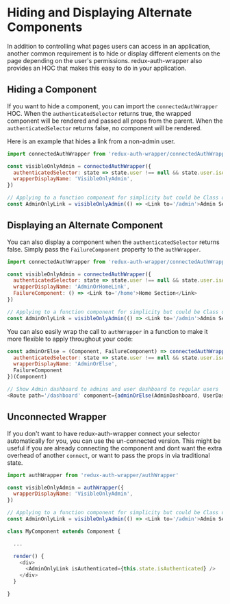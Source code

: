 # Hiding and Displaying Alternate Components

In addition to controlling what pages users can access in an application, another common requirement is to hide or display different elements on the page depending on the user's permissions. redux-auth-wrapper also provides an HOC that makes this easy to do in your application.

## Hiding a Component

If you want to hide a component, you can import the `connectedAuthWrapper` HOC. When the `authenticatedSelector` returns true, the wrapped component will be rendered and passed all props from the parent. When the `authenticatedSelector` returns false, no component will be rendered.

Here is an example that hides a link from a non-admin user.
```js
import connectedAuthWrapper from 'redux-auth-wrapper/connectedAuthWrapper'

const visibleOnlyAdmin = connectedAuthWrapper({
  authenticatedSelector: state => state.user !== null && state.user.isAdmin,
  wrapperDisplayName: 'VisibleOnlyAdmin',
})

// Applying to a function component for simplicity but could be Class or createClass component
const AdminOnlyLink = visibleOnlyAdmin(() => <Link to='/admin'>Admin Section</Link>)
```

## Displaying an Alternate Component

You can also display a component when the `authenticatedSelector` returns false. Simply pass the `FailureComponent` property to the `authWrapper`.

```js
import connectedAuthWrapper from 'redux-auth-wrapper/connectedAuthWrapper'

const visibleOnlyAdmin = connectedAuthWrapper({
  authenticatedSelector: state => state.user !== null && state.user.isAdmin,
  wrapperDisplayName: 'AdminOrHomeLink',
  FailureComponent: () => <Link to='/home'>Home Section</Link>
})

// Applying to a function component for simplicity but could be Class or createClass component
const AdminOnlyLink = visibleOnlyAdmin(() => <Link to='/admin'>Admin Section</Link>)
```

You can also easily wrap the call to `authWrapper` in a function to make it more flexible to apply throughout your code:

```js
const adminOrElse = (Component, FailureComponent) => connectedAuthWrapper({
  authenticatedSelector: state => state.user !== null && state.user.isAdmin,
  wrapperDisplayName: 'AdminOrElse',
  FailureComponent
})(Component)

// Show Admin dashboard to admins and user dashboard to regular users
<Route path='/dashboard' component={adminOrElse(AdminDashboard, UserDashboard)} />
```

## Unconnected Wrapper

If you don't want to have redux-auth-wrapper connect your selector automatically for you, you can use the un-connected version. This might be useful if you are already connecting the component and dont want the extra overhead of another `connect`, or want to pass the props in via traditional state.

```js
import authWrapper from 'redux-auth-wrapper/authWrapper'

const visibleOnlyAdmin = authWrapper({
  wrapperDisplayName: 'VisibleOnlyAdmin',
})

// Applying to a function component for simplicity but could be Class or createClass component
const AdminOnlyLink = visibleOnlyAdmin(() => <Link to='/admin'>Admin Section</Link>)

class MyComponent extends Component {

  ...

  render() {
    <div>
      <AdminOnlyLink isAuthenticated={this.state.isAuthenticated} />
    </div>
  }

}
```
